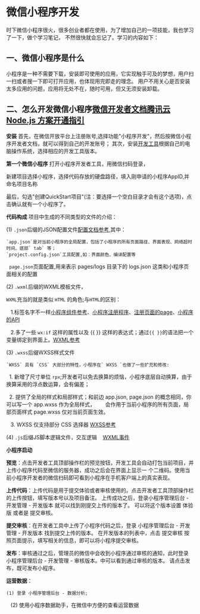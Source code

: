
# 微信小程序开发

时下微信小程序很火，很多创业者都在使用，为了增加自己的一项技能，我也学习了一下，做个学习笔记，
不然很快就会忘记了。学习的内容如下：
## 一、微信小程序是什么
小程序是一种不需要下载，安装即可使用的应用，它实现触手可及的梦想，用户扫一扫或者搜一下即可打开应用，也体现用完即走的理念。
用户不用关心是否安装太多应用的问题，应用将无处不在，随时可用，但又无须安装卸载。

## 二、怎么开发微信小程序[微信开发者文档](https://mp.weixin.qq.com/debug/wxadoc/dev/)[腾讯云Node.js 方案开通指引](https://cloud.tencent.com/document/product/619/11447)
**安装**
首先，在微信开放平台上注册账号,选择功能"小程序开发"，然后按微信小程序开发者文档，就可以得到自己的开发账号；
其次，安装[开发工具](https://mp.weixin.qq.com/debug/wxadoc/dev/devtools/download.html?t=2018314)根据自己的电脑操作系统，选择相应的开发工具版本。

**第一个微信小程序**
打开小程序开发者工具，用微信扫码登录，

新建项目选择小程序，选择代码存放的硬盘路径，填入刚申请的小程序AppID,并命名项目名称

最后，勾选"创建QuickStart项目"(注：要选择一个空白目录才会有这个选项)，点击确认就有一个小程序了。

**代码构成**
项目中生成的不同类型的文件的介绍：

(1) `.json`后缀的JSON配置文件[配置文档参考](https://mp.weixin.qq.com/debug/wxadoc/dev/framework/config.html),其中：

    `app.json`是对当前小程序的全局配置，包括了小程序的所有页面路径、界面表现、网络超时时间、底部` tab` 等；
    `project.config.json`工具配置,如：界面颜色、编译配置等
    `page.json`页面配置,用来表示 pages/logs 目录下的 logs.json 这类和小程序页面相关的配置

(2) `.wxml`后缀的WXML模板文件，

`WXML`充当的就是类似 `HTML` 的角色;与`HTML`的区别：

    1.标签名字不一样[小程序组件参考](https://mp.weixin.qq.com/debug/wxadoc/dev/component/?t=2018314)、[小程序注册程序](https://mp.weixin.qq.com/debug/wxadoc/dev/framework/app-service/app.html)、[注册页面的page](https://mp.weixin.qq.com/debug/wxadoc/dev/framework/app-service/page.html)、[小程序的API](https://mp.weixin.qq.com/debug/wxadoc/dev/api/?t=2018314)
    
    2.多了一些 `wx:if` 这样的属性以及 {{ }} 这样的表达式；通过` {{ }} `的语法把一个变量绑定到界面上。[WXML参考](https://mp.weixin.qq.com/debug/wxadoc/dev/framework/view/wxml/) 
    
(3) `.wxss`后缀WXSS样式文件

    `WXSS` 具有 `CSS` 大部分的特性，小程序在` WXSS `也做了一些扩充和修改:
    
    1. 新增了尺寸单位 `rpx`;开发者可以免去换算的烦恼，小程序底层自动换算，由于换算采用的浮点数运算，会有偏差；
    
    2. 提供了全局的样式和局部样式；和前边 app.json, page.json 的概念相同，你可以写一个 app.wxss 作为全局样式，
        会作用于当前小程序的所有页面，局部页面样式 page.wxss 仅对当前页面生效。
        
    3.  WXSS 仅支持部分 CSS 选择器  [WXSS参考](https://mp.weixin.qq.com/debug/wxadoc/dev/framework/view/wxss.html)

(4) `.js`后缀JS脚本逻辑文件，交互逻辑
    [WXML事件](https://mp.weixin.qq.com/debug/wxadoc/dev/framework/view/wxml/event.html)

**小程序启动**

**预览**：点击开发者工具顶部操作栏的预览按钮，开发工具会自动打包当前项目，并上传小程序代码至微信的服务器，成功之后会在界面上显示一
个二维码。使用当前小程序开发者的微信扫码即可看到小程序在手机客户端上的真实表现。

**上传代码**：上传代码是用于提交体验或者审核使用的。点击开发者工具顶部操作栏的上传按钮，填写版本号以及项目备注。
上传成功之后，登录小程序管理后台 - 开发管理 - 开发版本 就可以找到刚提交上传的版本了。
可以将这个版本设置 体验版 或者是 提交审核。

**提交审核**：在开发者工具中上传了小程序代码之后，登录 小程序管理后台 - 开发管理 - 开发版本 找到提交上传的版本。
在开发版本的列表中，点击 提交审核 按照页面提示，填写相关的信息，即可以将小程序提交审核。

**发布**：审核通过之后，管理员的微信中会收到小程序通过审核的通知，此时登录 小程序管理后台 - 开发管理 - 审核版本。中可以看到通过审核的版本。
请点击发布，既可发布小程序。

**运营数据**：

    (1) 登录 小程序管理后台 - 数据分析;
    (2) 使用小程序数据助手，在微信中方便的查看运营数据






